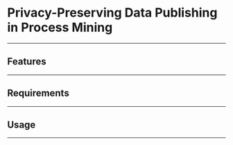 # Privacy-Preserving Data Publishing in Process Mining
-------------------



## Features
--------------------


## Requirements
--------------------



## Usage
--------------------

```python



``` 

